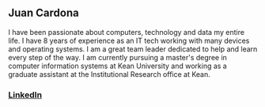 ## Juan Cardona

I have been passionate about computers, technology and data my entire life. I have 8 years of experience as an IT tech working with many devices and operating systems. I am a great team leader dedicated to help and learn every step of the way. I am currently pursuing a master's degree in computer information systems at Kean University and working as a graduate assistant at the Institutional Research office at Kean.

### [LinkedIn](https://www.linkedin.com/in/juanjcardonac) 



